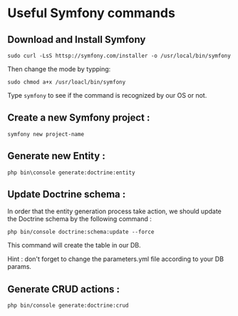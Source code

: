 # Useful Symfony commands

## Download and Install Symfony

`sudo curl -LsS httsp://symfony.com/installer -o /usr/local/bin/symfony`

Then change the mode by typping:

`sudo chmod a+x /usr/loacl/bin/symfony`

Type `symfony` to see if the command is recognized by our OS or not.

## Create a new Symfony project :

`symfony new project-name`

## Generate new Entity :

`php bin\console generate:doctrine:entity`

## Update Doctrine schema :

In order that the entity generation process take action, we should update the Doctrine schema by the following command :

`php bin/console doctrine:schema:update --force`

This command will create the table in our DB.

Hint : don't forget to change the parameters.yml file according to your DB params.

## Generate CRUD actions :

`php bin/console generate:doctrine:crud`
